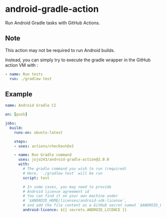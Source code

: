 # android-gradle-action

Run Android Gradle tasks with GitHub Actions.

## Note
This action may not be required to run Android builds.

Instead, you can simply try to execute the gradle wrapper in the GitHub action VM with :

```yaml
- name: Run tests
  run: ./gradlew test
```

## Example

```yaml
name: Android Gradle CI

on: [push]

jobs:
  build:
    runs-on: ubuntu-latest

    steps:
    - uses: actions/checkout@v2

    - name: Run Gradle command
      uses: jojo243/android-gradle-action@2.0.0
      with:
        # The gradle command you wish to run (required)
        # Here, `./gradlew test` will be run
        script: test

        # In some cases, you may need to provide
        # Android licence agreement id
        # You can find it on your own machine under
        # `$ANDROID_HOME/licenses/android-sdk-license`,
        # and add the file content as a GitHub secret named `$ANDROID_LICENCE`.
        android-licence: ${{ secrets.ANDROID_LICENCE }}
```
